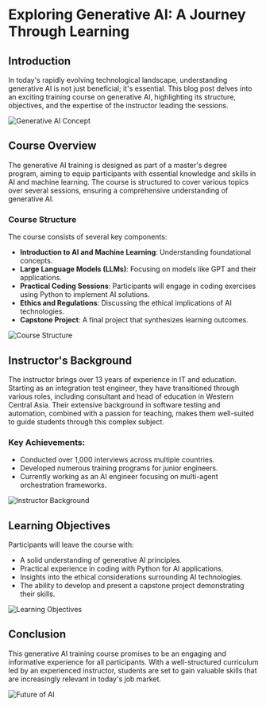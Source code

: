 # Exploring Generative AI: A Journey Through Learning

## Introduction
In today's rapidly evolving technological landscape, understanding generative AI is not just beneficial; it's essential. This blog post delves into an exciting training course on generative AI, highlighting its structure, objectives, and the expertise of the instructor leading the sessions.

![Generative AI Concept](/mnt/data/A_visually_captivating_image_symbolizing_generativ.png) <!-- Replace with actual image path -->

## Course Overview
The generative AI training is designed as part of a master's degree program, aiming to equip participants with essential knowledge and skills in AI and machine learning. The course is structured to cover various topics over several sessions, ensuring a comprehensive understanding of generative AI.

### Course Structure
The course consists of several key components:
- **Introduction to AI and Machine Learning**: Understanding foundational concepts.
- **Large Language Models (LLMs)**: Focusing on models like GPT and their applications.
- **Practical Coding Sessions**: Participants will engage in coding exercises using Python to implement AI solutions.
- **Ethics and Regulations**: Discussing the ethical implications of AI technologies.
- **Capstone Project**: A final project that synthesizes learning outcomes.

![Course Structure](/mnt/data/A_visually_captivating_image_symbolizing_generativ.png) <!-- Replace with actual image path -->

## Instructor's Background
The instructor brings over 13 years of experience in IT and education. Starting as an integration test engineer, they have transitioned through various roles, including consultant and head of education in Western Central Asia. Their extensive background in software testing and automation, combined with a passion for teaching, makes them well-suited to guide students through this complex subject.

### Key Achievements:
- Conducted over 1,000 interviews across multiple countries.
- Developed numerous training programs for junior engineers.
- Currently working as an AI engineer focusing on multi-agent orchestration frameworks.

![Instructor Background](/mnt/data/A_visually_captivating_image_symbolizing_generativ.png) <!-- Replace with actual image path -->

## Learning Objectives
Participants will leave the course with:
- A solid understanding of generative AI principles.
- Practical experience in coding with Python for AI applications.
- Insights into the ethical considerations surrounding AI technologies.
- The ability to develop and present a capstone project demonstrating their skills.

![Learning Objectives](/mnt/data/A_visually_captivating_image_symbolizing_generativ.png) <!-- Replace with actual image path -->

## Conclusion
This generative AI training course promises to be an engaging and informative experience for all participants. With a well-structured curriculum led by an experienced instructor, students are set to gain valuable skills that are increasingly relevant in today's job market.

![Future of AI](/mnt/data/A_visually_captivating_image_symbolizing_generativ.png) <!-- Replace with actual image path -->
